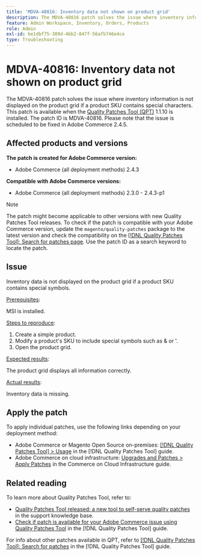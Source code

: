 ```yaml
---
title: 'MDVA-40816: Inventory data not shown on product grid'
description: The MDVA-40816 patch solves the issue where inventory information is not displayed on the product grid if a product SKU contains special characters. This patch is available when the [Quality Patches Tool (QPT)](https://experienceleague.adobe.com/en/docs/commerce-operations/tools/quality-patches-tool/quality-patches-tool-to-self-serve-quality-patches) 1.1.10 is installed. The patch ID is MDVA-40816. Please note that the issue is scheduled to be fixed in Adobe Commerce 2.4.5.
feature: Admin Workspace, Inventory, Orders, Products
role: Admin
exl-id: be1dbf75-389d-4bb2-847f-56afb746e4ce
type: Troubleshooting
---
```

# MDVA-40816: Inventory data not shown on product grid

The MDVA-40816 patch solves the issue where inventory information is not displayed on the product grid if a product SKU contains special characters. This patch is available when the [Quality Patches Tool (QPT)](https://experienceleague.adobe.com/en/docs/commerce-operations/tools/quality-patches-tool/quality-patches-tool-to-self-serve-quality-patches) 1.1.10 is installed. The patch ID is MDVA-40816. Please note that the issue is scheduled to be fixed in Adobe Commerce 2.4.5.

## Affected products and versions

**The patch is created for Adobe Commerce version:**

* Adobe Commerce (all deployment methods) 2.4.3

**Compatible with Adobe Commerce versions:**

* Adobe Commerce (all deployment methods) 2.3.0 - 2.4.3-p1

>[!NOTE]
>
>The patch might become applicable to other versions with new Quality Patches Tool releases. To check if the patch is compatible with your Adobe Commerce version, update the `magento/quality-patches` package to the latest version and check the compatibility on the [[!DNL Quality Patches Tool]: Search for patches page](https://experienceleague.adobe.com/en/docs/commerce-operations/tools/quality-patches-tool/quality-patches-tool-to-self-serve-quality-patches). Use the patch ID as a search keyword to locate the patch.

## Issue

Inventory data is not displayed on the product grid if a product SKU contains special symbols.

<u>Prerequisites</u>:

MSI is installed.

<u>Steps to reproduce</u>:

1. Create a simple product.
1. Modify a product's SKU to include special symbols such as & or '.
1. Open the product grid.

<u>Expected results</u>:

The product grid displays all information correctly.

<u>Actual results</u>:

Inventory data is missing.

## Apply the patch

To apply individual patches, use the following links depending on your deployment method:

* Adobe Commerce or Magento Open Source on-premises: [[!DNL Quality Patches Tool] > Usage](/help/tools/quality-patches-tool/usage.md) in the [!DNL Quality Patches Tool] guide.
* Adobe Commerce on cloud infrastructure: [Upgrades and Patches > Apply Patches](https://experienceleague.adobe.com/docs/commerce-cloud-service/user-guide/develop/upgrade/apply-patches.html) in the Commerce on Cloud Infrastructure guide.

## Related reading

To learn more about Quality Patches Tool, refer to:

* [Quality Patches Tool released: a new tool to self-serve quality patches](https://experienceleague.adobe.com/en/docs/commerce-operations/tools/quality-patches-tool/quality-patches-tool-to-self-serve-quality-patches) in the support knowledge base.
* [Check if patch is available for your Adobe Commerce issue using Quality Patches Tool](/help/tools/quality-patches-tool/patches-available-in-qpt/check-patch-for-magento-issue-with-magento-quality-patches.md) in the [!DNL Quality Patches Tool] guide.

For info about other patches available in QPT, refer to [[!DNL Quality Patches Tool]: Search for patches](https://experienceleague.adobe.com/tools/commerce-quality-patches/index.html) in the [!DNL Quality Patches Tool] guide.
